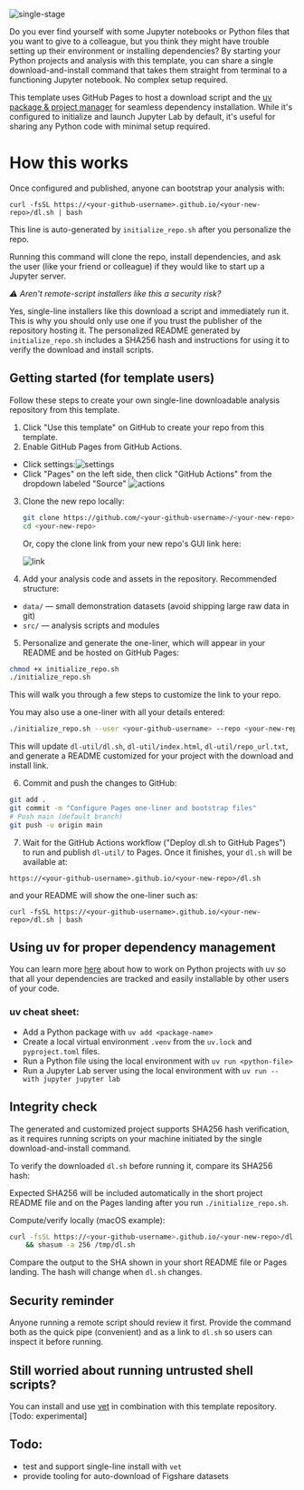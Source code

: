 ![single-stage](./dl-util/template_images/single-stage.png)

Do you ever find yourself with some Jupyter notebooks or Python files that you want to give to a colleague, but you think they might have trouble setting up their environment or installing dependencies? By starting your Python projects and analysis with this template, you can share a single download-and-install command that takes them straight from terminal to a functioning Jupyter notebook. No complex setup required.

This template uses GitHub Pages to host a download script and the [uv package & project manager](https://docs.astral.sh/uv/) for seamless dependency installation. While it's configured to initialize and launch Jupyter Lab by default, it's useful for sharing any Python code with minimal setup required.

# How this works

<!-- QUICK_INSTALL_START -->

Once configured and published, anyone can bootstrap your analysis with:

    curl -fsSL https://<your-github-username>.github.io/<your-new-repo>/dl.sh | bash

This line is auto-generated by `initialize_repo.sh` after you personalize the repo.

Running this command will clone the repo, install dependencies, and ask the user (like your friend or colleague) if they would like to start up a Jupyter server.

<!-- QUICK_INSTALL_END -->

_⚠️ Aren't remote-script installers like this a security risk?_

Yes, single-line installers like this download a script and immediately run it. This is why you should only use one if you trust the publisher of the repository hosting it. The personalized README generated by `initialize_repo.sh` includes a SHA256 hash and instructions for using it to verify the download and install scripts.

## Getting started (for template users)

Follow these steps to create your own single-line downloadable analysis repository from this template.

1. Click "Use this template" on GitHub to create your repo from this template.
2. Enable GitHub Pages from GitHub Actions.

- Click settings:![settings](./dl-util/template_images/settings.png)
- Click "Pages" on the left side, then click "GitHub Actions" from the dropdown labeled "Source" ![actions](./dl-util/template_images/actions.png)

3. Clone the new repo locally:

   ```zsh
   git clone https://github.com/<your-github-username>/<your-new-repo>.git
   cd <your-new-repo>
   ```

   Or, copy the clone link from your new repo's GUI link here:

   ![link](./dl-util/template_images/repo-link.png)

4. Add your analysis code and assets in the repository. Recommended structure:

- `data/` — small demonstration datasets (avoid shipping large raw data in git)
- `src/` — analysis scripts and modules

5. Personalize and generate the one-liner, which will appear in your README and be hosted on GitHub Pages:

```zsh
chmod +x initialize_repo.sh
./initialize_repo.sh
```

This will walk you through a few steps to customize the link to your repo.

You may also use a one-liner with all your details entered:

```zsh
./initialize_repo.sh --user <your-github-username> --repo <your-new-repo> [--domain your.custom.domain] --yes
```

This will update `dl-util/dl.sh`, `dl-util/index.html`, `dl-util/repo_url.txt`, and generate a README customized for your project with the download and install link.

6. Commit and push the changes to GitHub:

```zsh
git add .
git commit -m "Configure Pages one-liner and bootstrap files"
# Push main (default branch)
git push -u origin main
```

7. Wait for the GitHub Actions workflow ("Deploy dl.sh to GitHub Pages") to run and publish `dl-util/` to Pages. Once it finishes, your `dl.sh` will be available at:

```
https://<your-github-username>.github.io/<your-new-repo>/dl.sh
```

and your README will show the one-liner such as:

```
curl -fsSL https://<your-github-username>.github.io/<your-new-repo>/dl.sh | bash
```

## Using uv for proper dependency management

You can learn more [here](https://docs.astral.sh/uv/guides/projects/) about how to work on Python projects with uv so that all your dependencies are tracked and easily installable by other users of your code.

### uv cheat sheet:

- Add a Python package with `uv add <package-name>`
- Create a local virtual environment `.venv` from the `uv.lock` and `pyproject.toml` files.
- Run a Python file using the local environment with `uv run <python-file>`
- Run a Jupyter Lab server using the local environment with `uv run --with jupyter jupyter lab`

## Integrity check

The generated and customized project supports SHA256 hash verification, as it requires running scripts on your machine initiated by the single download-and-install command.

To verify the downloaded `dl.sh` before running it, compare its SHA256 hash:

Expected SHA256 will be included automatically in the short project README file and on the Pages landing after you run `./initialize_repo.sh`.

Compute/verify locally (macOS example):

```zsh
curl -fsSL https://<your-github-username>.github.io/<your-new-repo>/dl.sh -o /tmp/dl.sh \
    && shasum -a 256 /tmp/dl.sh
```

Compare the output to the SHA shown in your short README file or Pages landing. The hash will change when `dl.sh` changes.

## Security reminder

Anyone running a remote script should review it first. Provide the command both as the quick pipe (convenient) and as a link to `dl.sh` so users can inspect it before running.

## Still worried about running untrusted shell scripts?

You can install and use [vet](https://github.com/safedep/vet) in combination with this template repository. [Todo: experimental]

## Todo:

- test and support single-line install with `vet`
- provide tooling for auto-download of Figshare datasets

